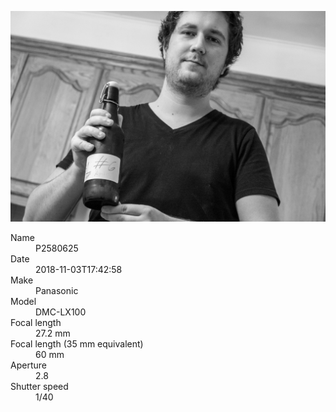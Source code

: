 [![P2580625](/photos/hd/P2580625.jpg)](/photos/full/P2580625.jpg?raw=true)

<dl>
  <dt>Name</dt>
  <dd>P2580625</dd>
  <dt>Date</dt>
  <dd>2018-11-03T17:42:58</dd>
  <dt>Make</dt>
  <dd>Panasonic</dd>
  <dt>Model</dt>
  <dd>DMC-LX100</dd>
  <dt>Focal length</dt>
  <dd>27.2 mm</dd>
  <dt>Focal length (35 mm equivalent)</dt>
  <dd>60 mm</dd>
  <dt>Aperture</dt>
  <dd>2.8</dd>
  <dt>Shutter speed</dt>
  <dd>1/40</dd>
</dl>

